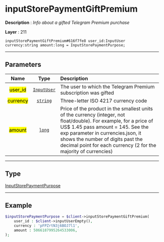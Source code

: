 # inputStorePaymentGiftPremium

**Description** : *Info about a gifted Telegram Premium purchase*

**Layer** : 211

```tl
inputStorePaymentGiftPremium#616f7fe8 user_id:InputUser currency:string amount:long = InputStorePaymentPurpose;
```

---

## Parameters

| Name | Type | Description |
| :---: | :---: | :--- |
| <mark>user_id</mark> | [`InputUser`](type/InputUser) | The user to which the Telegram Premium subscription was gifted |
| <mark>currency</mark> | [`string`](type/string) | Three-letter ISO 4217 currency code |
| <mark>amount</mark> | [`long`](type/long) | Price of the product in the smallest units of the currency (integer, not float/double). For example, for a price of US$ 1.45 pass amount = 145. See the exp parameter in currencies.json, it shows the number of digits past the decimal point for each currency (2 for the majority of currencies) |

---

## Type

[InputStorePaymentPurpose](type/InputStorePaymentPurpose)

---

## Example

```php
$inputStorePaymentPurpose = $client->inputStorePaymentGiftPremium(
	user_id : $client->inputUserEmpty(),
	currency : 'pFPZrtN3j6BOJ7l1',
	amount : 5066187995264533006,
);
```